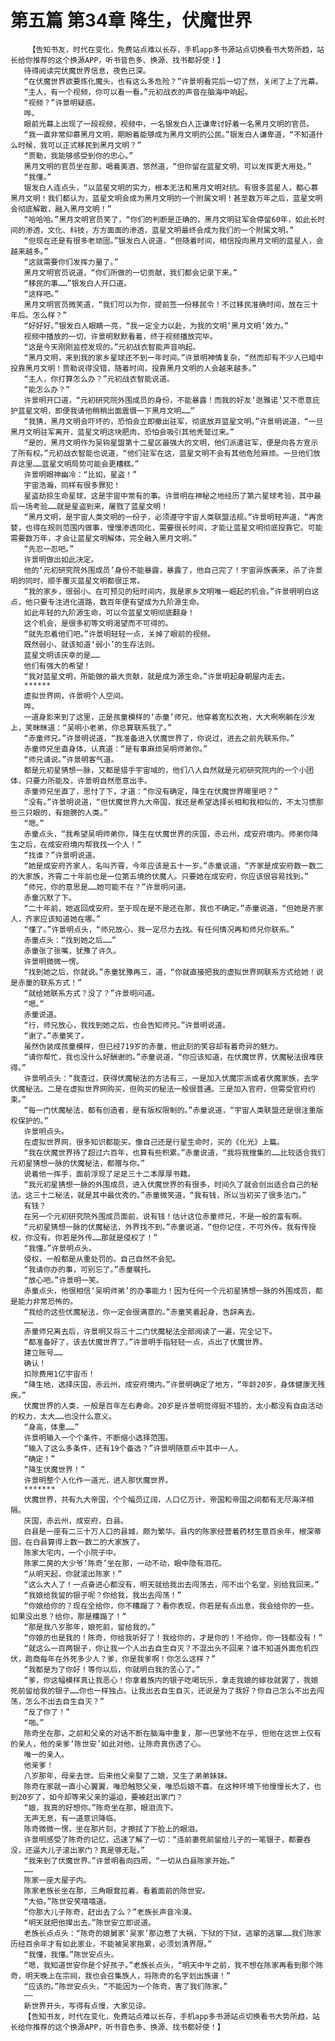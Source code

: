 # 第五篇 第34章 降生，伏魔世界
        【告知书友，时代在变化，免费站点难以长存，手机app多书源站点切换看书大势所趋，站长给你推荐的这个换源APP，听书音色多、换源、找书都好使！】
       待得阅读完伏魔世界信息，夜色已深。
       “在伏魔世界欲要炼化魔头，也有这么多危险？”许景明看完后一切了然，关闭了上了光幕。
       “主人，有一个视频，你可以看一看。”元初战衣的声音在脑海中响起。
       “视频？”许景明疑惑。
       哗。
       眼前光幕上出现了一段视频，视频中，一名银发白人正谦卑讨好着一名黑月文明的官员。
       “我一直非常仰慕黑月文明，期盼着能够成为黑月文明的公民。”银发白人谦卑道，“不知道什么时候，我可以正式移民到黑月文明？”
       “贾勒，我能够感受到你的忠心。”
       黑月文明的官员坐在那，喝着美酒，悠然道，“但你留在蓝星文明，可以发挥更大用处。”
       “我懂。”
       银发白人连点头，“以蓝星文明的实力，根本无法和黑月文明对抗。有很多蓝星人，都心慕黑月文明！我们都认为，蓝星文明会成为黑月文明的一个附属文明！甚至数万年之后，蓝星文明会彻底解散，融入黑月文明！”
       “哈哈哈。”黑月文明官员笑了，“你们的判断是正确的，黑月文明驻军会停留60年，如此长时间的渗透，文化、科技，方方面面的渗透，蓝星文明最终会成为我们的一个附属文明。”
       “但现在还是有很多老顽固。”银发白人说道，“但随着时间，相信投向黑月文明的蓝星人，会越来越多。”
       “这就需要你们发挥力量了。”
       黑月文明官员说道，“你们所做的一切贡献，我们都会记录下来。”
       “移民的事……”银发白人开口道。
       “这样吧。”
       黑月文明官员微笑道，“我们可以为你，提前签一份移民令！不过移民准确时间，放在三十年后。怎么样？”
       “好好好。”银发白人眼睛一亮，“我一定全力以赴，为我的文明‘黑月文明’效力。”
       视频中播放的一切，许景明默默看着，终于视频播放完毕。
       “这是今天刚刚监控发现的。”元初战衣智能声音响起。
       “黑月文明，来到我的家乡星球还不到一年时间。”许景明神情复杂，“然而却有不少人已暗中投靠黑月文明！贾勒说得没错，随着时间，投靠黑月文明的人会越来越多。”
       “主人，你打算怎么办？”元初战衣智能说道。
       “能怎么办？”
       许景明开口道，“元初研究院外围成员的身份，不能暴露！而我的好友‘逖雅诺’又不愿意庇护蓝星文明，即便我请他稍稍出面震慑一下黑月文明……”
       “我猜，黑月文明会吓坏的，恐怕会立即撤出驻军，彻底放弃蓝星文明。”许景明说道，“一旦黑月文明驻军离开，蓝星文明这块肥肉，恐怕会吸引其他秃鹫过来。”
       “是的，黑月文明作为吴钩星盟第十二星区最强大的文明，他们派遣驻军，便是向各方宣示了所有权。”元初战衣智能也说道，“他们驻军在这，蓝星文明不会有其他危险麻烦。一旦他们放弃这里……蓝星文明局势可能会更糟糕。”
       许景明眼神幽冷：“比如，星盗！”
       宇宙浩瀚，同样有很多罪犯！
       星盗劫掠生命星球，这是宇宙中常有的事。许景明在神秘之地经历了第六星球考验，其中最后一场考验……就是星盗到来，屠戮了蓝星文明！
       “黑月文明，是宇宙人类文明的一份子，必须遵守宇宙人类联盟法规。”许景明轻声道，“再贪婪，也得在规则范围内做事，慢慢渗透同化，需要很长时间，才能让蓝星文明彻底投靠它。可能需要数万年，才会让蓝星文明解体，完全融入黑月文明。”
       “先忍一忍吧。”
       许景明做出如此决定。
       他的‘元初研究院外围成员’身份不能暴露，暴露了，他自己完了！宇宙异族袭来，杀了许景明的同时，顺手覆灭蓝星文明都很正常。
       “我的家乡，很弱小。在可预见的短时间内，我是家乡文明唯一崛起的机会。”许景明明白这点，他只要专注进化道路，数百年便有望成为九阶源生命。
       如此年轻的九阶源生命，可以令蓝星文明彻底翻身！
       这个机会，是很多初等文明渴望而不可得的。
       “就先忍着他们吧。”许景明轻轻一点，关掉了眼前的视频。
       既然弱小，就该知道‘弱小’的生存法则。
       蓝星文明该庆幸的是……
       他们有强大的希望！
       “我对蓝星文明，所能做的最大贡献，就是成为源生命。”许景明起身朝屋内走去。
       ******
       虚拟世界网，许景明个人空间。
       哗。
       一道身影来到了这里，正是孩童模样的‘赤童’师兄，他穿着宽松衣袍，大大咧咧躺在沙发上，笑眯眯道：“吴明小老弟，你总算联系我了。”
       “赤童师兄。”许景明说道，“我准备进入伏魔世界了，你说过，进去之前先联系你。”
       赤童师兄坐直身体，认真道：“是有事麻烦吴明师弟你。”
       “师兄请说。”许景明客气道。
       都是元初星猜想一脉，又都是猎手宇宙域的，他们八人自然就是元初研究院内的一个小团体，只要力所能及，许景明自然愿意出手。
       赤童师兄坐直了，思忖了下，才道：“你没有确定，降生在伏魔世界哪里吧？”
       “没有。”许景明说道，“但伏魔世界九大帝国，我还是希望选择长相和我相似的，不太习惯那些三只眼的，有翅膀的人类。”
       “嗯。”
       赤童点头，“我希望吴明师弟你，降生在伏魔世界的庆国，赤云州，成安府境内。师弟你降生之后，在成安府境内帮我找一个人！”
       “找谁？”许景明说道。
       “她是成安府齐家人，名叫齐霄，今年应该是五十一岁。”赤童说道，“齐家是成安府数一数二的大家族，齐霄二十年前也是一位第五境的伏魔人。只要她在成安府，你应该很容易找到。”
       “师兄，你的意思是……她可能不在？”许景明问道。
       赤童沉默了下。
       “二十年前，她返回成安府。至于现在是不是还在那，我也不确定。”赤童说道，“但她是齐家人，齐家应该知道她在哪。”
       “懂了。”许景明点头，“师兄放心，我一定尽力去找。有任何情况再和师兄你联系。”
       赤童点头：“找到她之后……”
       赤童张了张嘴，犹豫了许久。
       许景明微微一愣。
       “找到她之后，你就说。”赤童犹豫再三，道，“你就直接把我的虚拟世界网联系方式给她！说是赤童的联系方式！”
       “就给她联系方式？没了？”许景明问道。
       “嗯。”
       赤童说道。
       “行，师兄放心，我找到她之后，也会告知师兄。”许景明说道。
       “谢了。”赤童笑了。
       虽然伪装成孩童模样，但已经719岁的赤童，他此刻的笑容却有着奇异的魅力。
       “请你帮忙，我也没什么好酬谢的。”赤童说道，“你应该知道，在伏魔世界，伏魔秘法很难获得。”
       许景明点头：“我查过，获得伏魔秘法的方法有三，一是加入伏魔宗派或者伏魔家族，去学伏魔秘法。二是在虚拟世界网购买，但购买的秘法一般很普通。三是加入官府，但需受官府约束。”
       “每一门伏魔秘法，都有创造者，是有版权限制的。”赤童说道，“宇宙人类联盟还是很注重版权保护的。”
       许景明点头。
       在虚拟世界网，很多知识都能买。像自己还是行星生命时，买的《化光》上篇。
       “我在伏魔世界待了超过六百年，也算有些积累。”赤童说道，“我将我搜集的……比较适合我们元初星猜想一脉的伏魔秘法，都赠与你。”
       说着他一挥手，面前浮现了足足三十二本厚厚书籍。
       “我元初星猜想一脉的外围成员，进入伏魔世界的有很多，时间久了就会创出适合自己的秘法。这三十二秘法，就是其中最优秀的。”赤童微笑道，“我有钱，所以当初买了很多法门。”
       有钱？
       在另一个元初研究院外围成员面前，说有钱！估计这位赤童师兄，不是一般的富有啊。
       “元初星猜想一脉的伏魔秘法，外界找不到。”赤童说道，“但你记住，不可外传。我有传授权，你没有。你若是外传……那就是侵权了！”
       “我懂。”许景明点头。
       侵权，一般都是从重处罚的。自己自然不会犯。
       “我请你办的事，可别忘了。”赤童嘱托。
       “放心吧。”许景明一笑。
       赤童点头，他很相信‘吴明师弟’的办事能力！因为任何一个元初星猜想一脉的外围成员，都是能力非常恐怖的。
       “我给的这些伏魔秘法，你一定会很满意的。”赤童笑着起身，告辞离去。
       ……
       赤童师兄离去后，许景明又将三十二门伏魔秘法全部阅读了一遍，完全记下。
       “都准备好了，该去伏魔世界了。”许景明手指轻轻一点，点出了伏魔世界。
       建立账号……
       确认！
       扣除费用1亿宇宙币！
       “降生地，选择庆国，赤云州，成安府境内。”许景明确定了地方，“年龄20岁，身体健康无残疾。”
       伏魔世界的人类，一般是百年左右寿命。20岁是许景明觉得挺不错的，太小都没有自由活动的权力，太大……也没什么意义。
       “身高，体重……”
       许景明输入一个个条件，不断缩小选择范围。
       “输入了这么多条件，还有19个备选？”许景明随意点中其中一人。
       “确定！”
       “降生伏魔世界！”
       许景明整个人化作一道光，进入那伏魔世界。
       *******
       伏魔世界，共有九大帝国，个个幅员辽阔，人口亿万计，帝国和帝国之间都有无尽海洋相隔。
       庆国，赤云州，成安府，白县。
       白县是一座有二三十万人口的县城，颇为繁华。县内的陈家经营着药材生意百余年，根深蒂固，在白县算得上数一数二的大家族了。
       陈家大宅内，一个小院子中。
       陈家二房的大少爷‘陈奇’坐在那，一动不动，眼中隐有泪花。
       “从明天起，你就滚出陈家！”
       “这么大人了！一点奋进心都没有，明天就给我出去闯荡去，闯不出个名堂，别给我回来。”
       “我娘给我留的银子呢？你给我，我出去闯荡！”
       “你娘给你的？现在全给你，你不糟蹋了？看你表现，你若是有点出息，我会给你的一些。如果没出息？给你，那是糟蹋了！”
       “那是我八岁那年，娘死前，留给我的。”
       “你娘的也是我的！陈奇，你给我听好了！我给你的，才是你的！不给你，你一钱都没有！”
       “就这么一百两银子，你让我一个人出去自生自灭？不混出头不回来？谁不知道外面危机四伏，跑商每年在外死多少人？爹，你是我爹啊！你怎么这样？”
       “我都是为了你好！等你以后，你就明白我的苦心了。”
       “爹，你这幅模样真让我恶心！你拿着族内的银子吃喝玩乐，拿走我娘的嫁妆就罢了，我娘死前留给我的银子……你也一样独占。让我出去自生自灭，还说是为了我好？你自己怎么不出去闯荡，怎么不出去自生自灭？”
       “反了你了！”
       “啪。”
       陈奇坐在那，之前和父亲的对话不断在脑海中重复，那一巴掌他不在乎，但他在这世上仅有的亲人，他的亲爹‘陈世安’如此对他，让陈奇真伤透了心。
       唯一的亲人。
       他亲爹！
       八岁那年，母亲去世。后来他父亲娶了二娘，又生了弟弟妹妹。
       陈奇在家就一直小心翼翼，唯恐触怒父亲，唯恐后娘不喜。在这种环境下他慢慢长大了，也到20岁了，如今却等来父亲的逼迫，要被赶出家门？
       “娘，我真的好想你。”陈奇坐在那，眼泪流下。
       无声无息，有一道意识降临。
       陈奇微微一愣，坐在那片刻，才擦拭了下脸上的眼泪。
       许景明感受了陈奇的记忆，迅速了解了一切：“连前妻死前留给儿子的一笔银子，都要吞没，还逼大儿子滚出家门？真是够无耻。”
       “我来到了伏魔世界。”许景明看向四周，“一切从白县陈家开始。”
       ……
       陈家一座大屋子内。
       陈家老族长坐在那，三角眼耷拉着，看着面前的陈世安。
       “大伯。”陈世安笑嘻嘻道。
       “你那大儿子陈奇，赶出去了么？”老族长声音冷漠。
       “明天就把他撵出去。”陈世安立即说道。
       老族长点点头：“陈奇的娘舅家‘吴家’那边惹了大祸，下狱的下狱，逃窜的逃窜……我们陈家历经百余年才有如此家业，不能被吴家拖累，必须划清界限。”
       “我懂，我懂。”陈世安点头。
       “嗯，我知道世安你是个好孩子。”老族长点头，“明天中午之前，我不想在陈家再看到那个陈奇，明天晚上在宗祠，我也会召集族人，将陈奇的名字划出族谱！”
       “应该的。”陈世安点头，“不能因为一个陈奇，害了我们陈家。”
       ——
       新世界开头，写得有点慢，大家见谅。
       【告知书友，时代在变化，免费站点难以长存，手机app多书源站点切换看书大势所趋，站长给你推荐的这个换源APP，听书音色多、换源、找书都好使！】